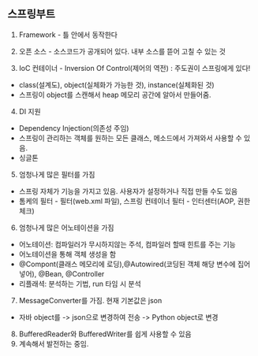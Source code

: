 ## 스프링부트
1. Framework - 틀 안에서 동작한다

2. 오픈 소스 - 소스코드가 공개되어 있다. 내부 소스를 뜯어 고칠 수 있는 것

3. IoC 컨테이너 
\- Inversion Of Control(제어의 역전) : 주도권이 스프링에게 있다!
- class(설계도), object(실체화가 가능한 것), instance(실체화된 것)
- 스프링이 object를 스캔해서 heap 메모리 공간에 알아서 만들어줌.

4. DI 지원 
- Dependency Injection(의존성 주임)
- 스프링이 관리하는 객체를 원하는 모든 클래스, 메소드에서 가져와서 사용할 수 있음.
- 싱글톤

5. 엄청나게 많은 필터를 가짐
- 스프링 자체가 기능을 가지고 있음. 사용자가 설정하거나 직접 만들 수도 있음
- 톰케의 필터 - 필터(web.xml 파일), 스프링 컨테이너 필터 - 인터센터(AOP, 권한 체크)

6. 엄청나게 많은 어노테이션을 가짐
- 어노테이션: 컴파일러가 무시하지않는 주석, 컴파일러 할때 힌트를 주는 기능
- 어노테이션을 통해 객체 생성을 함
- @Compont(클래스 메모리에 로딩),@Autowired(코딩된 객체 해당 변수에 집어 넣어), @Bean, @Controller
- 리플래셕: 분석하는 기법, run 타임 시 분석

7. MessageConverter를 가짐. 현재 기본값은 json
- 자바 object를 -> json으로 변경하여 전송 -> Python object로 변경
8. BufferedReader와 BufferedWriter를 쉽게 사용할 수 있음
9. 계속해서 발전하는 중임.